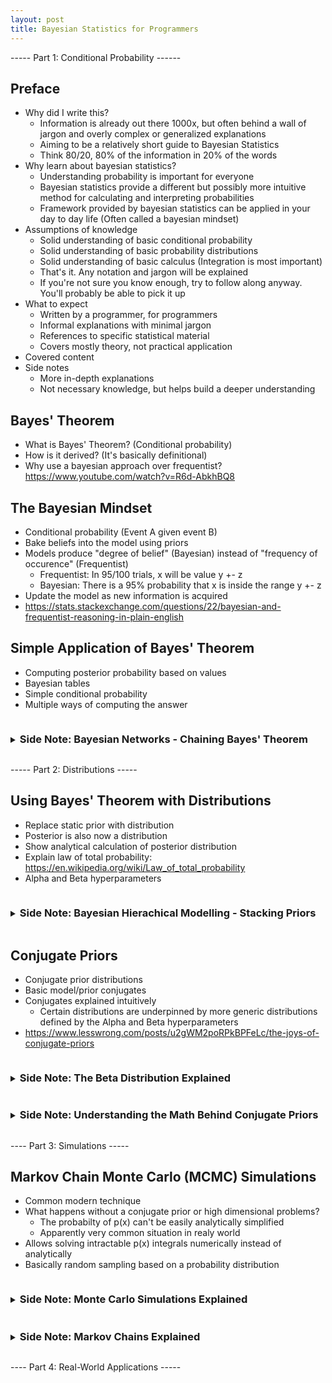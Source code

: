 ```yaml
---
layout: post
title: Bayesian Statistics for Programmers
---
```


----- Part 1: Conditional Probability ------

## Preface
- Why did I write this?
    - Information is already out there 1000x, but often behind a wall of jargon and overly complex or generalized explanations
    - Aiming to be a relatively short guide to Bayesian Statistics
    - Think 80/20, 80% of the information in 20% of the words
- Why learn about bayesian statistics?
    - Understanding probability is important for everyone
    - Bayesian statistics provide a different but possibly more intuitive method for calculating and interpreting probabilities
    - Framework provided by bayesian statistics can be applied in your day to day life (Often called a bayesian mindset)
- Assumptions of knowledge
    - Solid understanding of basic conditional probability
    - Solid understanding of basic probability distributions
    - Solid understanding of basic calculus (Integration is most important)
    - That's it. Any notation and jargon will be explained
    - If you're not sure you know enough, try to follow along anyway. You'll probably be able to pick it up
- What to expect
    - Written by a programmer, for programmers
    - Informal explanations with minimal jargon
    - References to specific statistical material
    - Covers mostly theory, not practical application
- Covered content
- Side notes
    - More in-depth explanations
    - Not necessary knowledge, but helps build a deeper understanding

## Bayes' Theorem
- What is Bayes' Theorem? (Conditional probability)
- How is it derived? (It's basically definitional)
- Why use a bayesian approach over frequentist? https://www.youtube.com/watch?v=R6d-AbkhBQ8

## The Bayesian Mindset
- Conditional probability (Event A given event B)
- Bake beliefs into the model using priors
- Models produce "degree of belief" (Bayesian) instead of "frequency of occurence" (Frequentist)
    - Frequentist: In 95/100 trials, x will be value y +- z
    - Bayesian: There is a 95% probability that x is inside the range y +- z
- Update the model as new information is acquired
- https://stats.stackexchange.com/questions/22/bayesian-and-frequentist-reasoning-in-plain-english

## Simple Application of Bayes' Theorem
- Computing posterior probability based on values
- Bayesian tables
- Simple conditional probability
- Multiple ways of computing the answer

<details>
    <summary style="cursor:pointer">
        <h3 style="display:inline-block;">
            Side Note: Bayesian Networks - Chaining Bayes' Theorem
        </h3>
    </summary>
    <ul style="margin-top:0">
        <li>Chaining events into one another</li>
        <li>Directed Acyclic Graph (DAG) of network</li>
        <li>Conditional independence between nodes</li>
        <li>Updating a network</li>
        <li>https://en.wikipedia.org/wiki/Bayesian_network</li>
    </ul>
</details>

----- Part 2: Distributions -----

## Using Bayes' Theorem with Distributions
- Replace static prior with distribution
- Posterior is also now a distribution
- Show analytical calculation of posterior distribution
- Explain law of total probability: https://en.wikipedia.org/wiki/Law_of_total_probability
- Alpha and Beta hyperparameters

<details>
    <summary style="cursor:pointer">
        <h3 style="display:inline-block;">
            Side Note: Bayesian Hierachical Modelling - Stacking Priors
        </h3>
    </summary>
    <ul style="margin-top:0">
        <li>Hyperparameters</li>
        <li>Hyperpriors</li>
        <li>Extended Bayes' Theorem: Modelling with hyperpriors (I.e. multiple layers of priors)</li>
        <li>https://en.wikipedia.org/wiki/Bayesian_hierarchical_modeling#2-stage_hierarchical_model</li>
    </ul>
</details>

## Conjugate Priors
- Conjugate prior distributions
- Basic model/prior conjugates
- Conjugates explained intuitively
    - Certain distributions are underpinned by more generic distributions defined by the Alpha and Beta hyperparameters
- https://www.lesswrong.com/posts/u2gWM2poRPkBPFeLc/the-joys-of-conjugate-priors

<details>
    <summary style="cursor:pointer">
        <h3 style="display:inline-block;">
            Side Note: The Beta Distribution Explained
        </h3>
    </summary>
    <ul style="margin-top:0">
        <li>Beta distribution is a common prior</li>
        <li>Intuition for beta distribution: https://stats.stackexchange.com/questions/47771/what-is-the-intuition-behind-beta-distribution</li>
        <li>Interpreting Alpha and Beta as successes and failures in the dataset (Relationship to other distributions)</li>
        <li>Simplifying posterior calculation using Beta function</li>
        <li>Gamma & Beta function explained: http://www.mhtl.uwaterloo.ca/courses/me755/web_chap1.pdf</li>
    </ul>
</details>

<details>
    <summary style="cursor:pointer">
        <h3 style="display:inline-block;">
            Side Note: Understanding the Math Behind Conjugate Priors
        </h3>
    </summary>
    <ul style="margin-top:0">
        <li>Gamma & Beta function explained: http://www.mhtl.uwaterloo.ca/courses/me755/web_chap1.pdf</li>
    </ul>
</details>

---- Part 3: Simulations -----

## Markov Chain Monte Carlo (MCMC) Simulations
- Common modern technique
- What happens without a conjugate prior or high dimensional problems?
    - The probabilty of p(x) can't be easily analytically simplified
    - Apparently very common situation in realy world
- Allows solving intractable p(x) integrals numerically instead of analytically
- Basically random sampling based on a probability distribution

<details>
    <summary style="cursor:pointer">
        <h3 style="display:inline-block;">
            Side Note: Monte Carlo Simulations Explained
        </h3>
    </summary>
    <ul style="margin-top:0">
        <li>What exactly are Monte Carlo simluations?</li>
        <li>Purpose of Monte Carlo simulations: Approximating intractable problems numerically</li>
        <li>Specifics behind the process they use</li>
    </ul>
</details>

<details>
    <summary style="cursor:pointer">
        <h3 style="display:inline-block;">
            Side Note: Markov Chains Explained
        </h3>
    </summary>
    <ul style="margin-top:0">
        <li>What are Markov Chains?</li>
        <li>How do they work?</li>
    </ul>
</details>

---- Part 4: Real-World Applications -----
